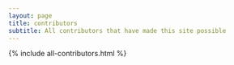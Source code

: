 ```yaml
---
layout: page
title: contributors
subtitle: All contributors that have made this site possible
---
```


{% include all-contributors.html %}